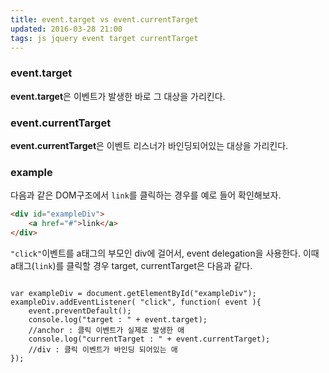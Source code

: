 ```yaml
---
title: event.target vs event.currentTarget  
updated: 2016-03-28 21:00
tags: js jquery event target currentTarget
---
```


### event.target    
**event.target**은 이벤트가 발생한 바로 그 대상을 가리킨다. 

### event.currentTarget
**event.currentTarget**은 이벤트 리스너가 바인딩되어있는 대상을 가리킨다. 


### example

다음과 같은 DOM구조에서 `link`를 클릭하는 경우를 예로 들어 확인해보자.

```html
<div id="exampleDiv">
	<a href="#">link</a>
</div>
```

`"click"`이벤트를 a태그의 부모인 div에 걸어서, event delegation을 사용한다. 
이때 a태그(`link`)를 클릭할 경우 target, currentTarget은 다음과 같다. 

<pre class="language-javascript"><code>
var exampleDiv = document.getElementById("exampleDiv");
exampleDiv.addEventListener( "click", function( event ){
    event.preventDefault();
    console.log("target : " + event.target); 
    //anchor : 클릭 이벤트가 실제로 발생한 애  
    console.log("currentTarget : " + event.currentTarget); 
    //div : 클릭 이벤트가 바인딩 되어있는 애 
});
</code></pre>

